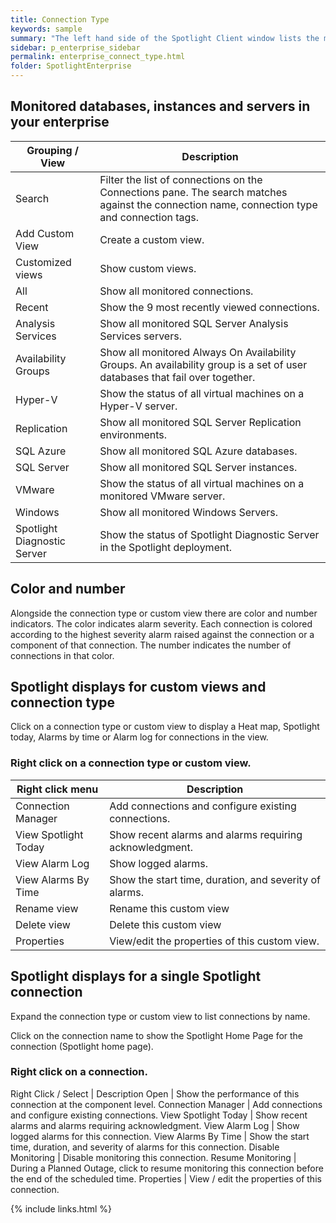 ```yaml
---
title: Connection Type
keywords: sample
summary: "The left hand side of the Spotlight Client window lists the monitored databases, instances and servers in your enterprise. These are grouped according to connection type. Additionally, you can group connections into Custom views."
sidebar: p_enterprise_sidebar
permalink: enterprise_connect_type.html
folder: SpotlightEnterprise
---
```



## Monitored databases, instances and servers in your enterprise

Grouping / View | Description
----------------|------------
Search | Filter the list of connections on the Connections pane. The search matches against the connection name, connection type and connection tags.  
Add Custom View | Create a custom view.  
Customized views | Show custom views.
All | Show all monitored connections.  
Recent | Show the 9 most recently viewed connections.
Analysis Services | Show all monitored SQL Server Analysis Services servers.  
Availability Groups | Show all monitored Always On Availability Groups. An availability group is a set of user databases that fail over together.
Hyper-V | Show the status of all virtual machines on a Hyper-V server.  
Replication | Show all monitored SQL Server Replication environments.  
SQL Azure | Show all monitored SQL Azure databases.  
SQL Server | Show all monitored SQL Server instances.  
VMware | Show the status of all virtual machines on a monitored VMware server.  
Windows | Show all monitored Windows Servers.
Spotlight Diagnostic Server | Show the status of Spotlight Diagnostic Server in the Spotlight deployment.  

## Color and number

Alongside the connection type or custom view there are color and number indicators. The color indicates alarm severity. Each connection is colored according to the highest severity alarm raised against the connection or a component of that connection. The number indicates the number of connections in that color.

## Spotlight displays for custom views and connection type

Click on a connection type or custom view to display a Heat map, Spotlight today, Alarms by time or Alarm log for connections in the view.

### Right click on a connection type or custom view.

Right click menu | Description
-----------------|------------
Connection Manager | Add connections and configure existing connections.
View Spotlight Today | Show recent alarms and alarms requiring acknowledgment.
View Alarm Log | Show logged alarms.
View Alarms By Time | Show the start time, duration, and severity of alarms.
Rename view | Rename this custom view
Delete view | Delete this custom view
Properties | View/edit the properties of this custom view.

## Spotlight displays for a single Spotlight connection

Expand the connection type or custom view to list connections by name.

Click on the connection name to show the Spotlight Home Page for the connection (Spotlight home page).

### Right click on a connection.

Right Click / Select | Description
Open | Show the performance of this connection at the component level.
Connection Manager | Add connections and configure existing connections.
View Spotlight Today | Show recent alarms and alarms requiring acknowledgment.
View Alarm Log | Show logged alarms for this connection.
View Alarms By Time | Show the start time, duration, and severity of alarms for this connection.
Disable Monitoring | Disable monitoring this connection.
Resume Monitoring | During a Planned Outage, click to resume monitoring this connection before the end of the scheduled time.
Properties | View / edit the properties of this connection.

{% include links.html %}
